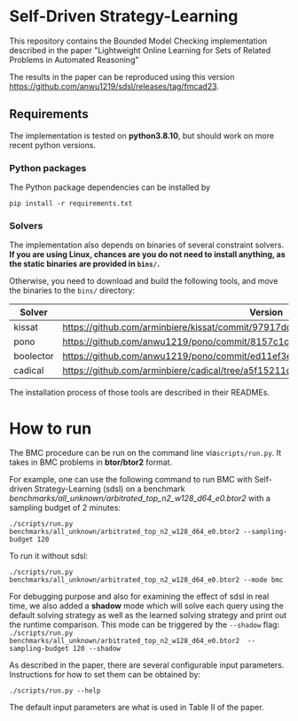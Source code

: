 # Self-Driven Strategy-Learning

This repository contains the Bounded Model Checking implementation described in the paper "Lightweight Online Learning for Sets of Related 
Problems in Automated Reasoning"

The results in the paper can be reproduced using this version https://github.com/anwu1219/sdsl/releases/tag/fmcad23.

## Requirements

The implementation is tested on **python3.8.10**, 
but should work on more recent python versions.

### Python packages
The Python package dependencies can be installed by

``pip install -r requirements.txt``

### Solvers

The implementation also depends on binaries of several constraint solvers. 
**If you are using Linux, chances are you do not need to install anything, 
as the static binaries are provided in ``bins/``.**

Otherwise, you need to download and build the following tools, and move
the binaries to the ``bins/`` directory:

| Solver | Version |
| ------ | ------- |
| kissat | https://github.com/arminbiere/kissat/commit/97917ddf2b12adc6f63c7b2a5a403a1ee7d81836 |
| pono | https://github.com/anwu1219/pono/commit/8157c1cd79cbdbfca59a65011e1a61b61c79a9f8 |
| boolector | https://github.com/anwu1219/pono/commit/ed11ef3ebcffd4966e231be82ea0c7d8da77df2b |
| cadical | https://github.com/arminbiere/cadical/tree/a5f15211db36c3956764e18194dd5bd63bf3b5e6 |

The installation process of those tools are described in their READMEs.

# How to run

The BMC procedure can be run on the command line via``scripts/run.py``. It takes in
BMC problems in **btor/btor2** format.

For example, one can use the following command
to run BMC with Self-driven Strategy-Learning (sdsl) on a benchmark
*benchmarks/all_unknown/arbitrated_top_n2_w128_d64_e0.btor2* with a sampling budget of 2 minutes:

``./scripts/run.py benchmarks/all_unknown/arbitrated_top_n2_w128_d64_e0.btor2 --sampling-budget 120``

To run it without sdsl:

``./scripts/run.py benchmarks/all_unknown/arbitrated_top_n2_w128_d64_e0.btor2 --mode bmc``

For debugging purpose and also for examining the effect of sdsl in real time, we also added a **shadow** mode which 
will solve each query using the default solving strategy as well as the learned solving strategy and print out
the runtime comparison. This mode can be triggered by the ``--shadow`` flag:
``./scripts/run.py benchmarks/all_unknown/arbitrated_top_n2_w128_d64_e0.btor2  --sampling-budget 120 --shadow``

As described in the paper, there are several configurable input parameters.
Instructions for how to set them can be obtained by:

``./scripts/run.py --help``

The default input parameters are what is used in Table II of the paper. 
